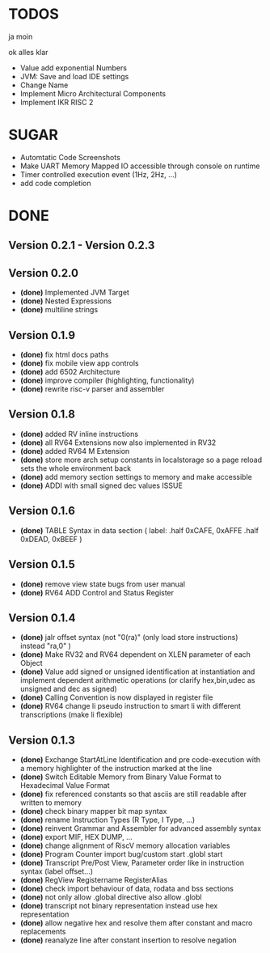 # TODOS #

ja moin

ok alles klar 

- Value add exponential Numbers
- JVM: Save and load IDE settings
- Change Name
- Implement Micro Architectural Components
- Implement IKR RISC 2

# SUGAR #

- Automtatic Code Screenshots
- Make UART Memory Mapped IO accessible through console on runtime
- Timer controlled execution event (1Hz, 2Hz, ...)
- add code completion

# DONE #

## Version 0.2.1 - Version 0.2.3 ##


## Version 0.2.0 ##
- **(done)** Implemented JVM Target
- **(done)** Nested Expressions
- **(done)** multiline strings

## Version 0.1.9 ##
- **(done)** fix html docs paths
- **(done)** fix mobile view app controls
- **(done)** add 6502 Architecture
- **(done)** improve compiler (highlighting, functionality)
- **(done)** rewrite risc-v parser and assembler

## Version 0.1.8 ##
- **(done)** added RV inline instructions
- **(done)** all RV64 Extensions now also implemented in RV32
- **(done)** added RV64 M Extension
- **(done)** store more arch setup constants in localstorage so a page reload sets the whole environment back
- **(done)** add memory section settings to memory and make accessible
- **(done)** ADDI with small signed dec values ISSUE

## Version 0.1.6 ##
- **(done)** TABLE Syntax in data section (
  label:  .half 0xCAFE, 0xAFFE
  .half 0xDEAD, 0xBEEF
  )

## Version 0.1.5 ##

- **(done)** remove view state bugs from user manual
- **(done)** RV64 ADD Control and Status Register

## Version 0.1.4 ##

- **(done)** jalr offset syntax (not "0(ra)" (only load store instructions) instead "ra,0" )
- **(done)** Make RV32 and RV64 dependent on XLEN parameter of each Object
- **(done)** Value add signed or unsigned identification at instantiation and implement dependent arithmetic operations (or clarify hex,bin,udec as unsigned and dec as signed)
- **(done)** Calling Convention is now displayed in register file
- **(done)** RV64 change li pseudo instruction to smart li with different transcriptions (make li flexible)

## Version 0.1.3 ##

- **(done)** Exchange StartAtLine Identification and pre code-execution with a memory highlighter of the instruction marked at the line
- **(done)** Switch Editable Memory from Binary Value Format to Hexadecimal Value Format
- **(done)** fix referenced constants so that asciis are still readable after written to memory
- **(done)** check binary mapper bit map syntax
- **(done)** rename Instruction Types (R Type, I Type, ...)
- **(done)** reinvent Grammar and Assembler for advanced assembly syntax
- **(done)** export MIF, HEX DUMP, ...
- **(done)** change alignment of RiscV memory allocation variables
- **(done)** Program Counter import bug/custom start .globl start
- **(done)** Transcript Pre/Post View, Parameter order like in instruction syntax (label offset...)
- **(done)** RegView Registername RegisterAlias
- **(done)** check import behaviour of data, rodata and bss sections
- **(done)** not only allow .global directive also allow .globl
- **(done)** transcript not binary representation instead use hex representation
- **(done)** allow negative hex and resolve them after constant and macro replacements
- **(done)** reanalyze line after constant insertion to resolve negation


